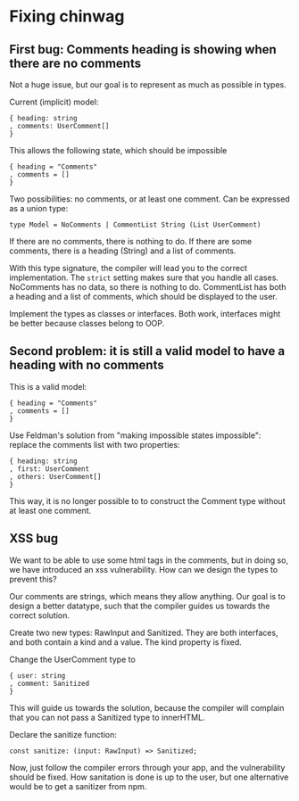 # Fixing chinwag

## First bug: Comments heading is showing when there are no comments

Not a huge issue, but our goal is to represent as much as possible in types.

Current (implicit) model:

    { heading: string
    , comments: UserComment[]
    }

This allows the following state, which should be impossible

    { heading = "Comments"
    , comments = []
    }

Two possibilities: no comments, or at least one comment. Can be expressed as a union type:

    type Model = NoComments | CommentList String (List UserComment)

If there are no comments, there is nothing to do. If there are some comments, there is a heading (String) and a list of comments.

With this type signature, the compiler will lead you to the correct implementation. The `strict` setting makes sure that you handle all cases. NoComments has no data, so there is nothing to do. CommentList has both a heading and a list of comments, which should be displayed to the user.

Implement the types as classes or interfaces. Both work, interfaces might be better because classes belong to OOP.

## Second problem: it is still a valid model to have a heading with no comments

This is a valid model:

    { heading = "Comments"
    , comments = []
    }

Use Feldman's solution from "making impossible states impossible": replace the comments list with two properties:

    { heading: string
    , first: UserComment
    , others: UserComment[]
    }

This way, it is no longer possible to to construct the Comment type without at least one comment.

## XSS bug

We want to be able to use some html tags in the comments, but in doing so, we have introduced an xss vulnerability. How can we design the types to prevent this?

Our comments are strings, which means they allow anything. Our goal is to design a better datatype, such that the compiler guides us towards the correct solution.

Create two new types: RawInput and Sanitized. They are both interfaces, and both contain a kind and a value. The kind property is fixed.

Change the UserComment type to

    { user: string
    , comment: Sanitized
    }

This will guide us towards the solution, because the compiler will complain that you can not pass a Sanitized type to innerHTML.

Declare the sanitize function:

    const sanitize: (input: RawInput) => Sanitized;

Now, just follow the compiler errors through your app, and the vulnerability should be fixed. How sanitation is done is up to the user, but one alternative would be to get a sanitizer from npm. 
